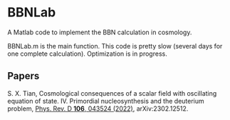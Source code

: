 # BBNLab
A Matlab code to implement the BBN calculation in cosmology.

BBNLab.m is the main function. This code is pretty slow (several days for one complete calculation). Optimization is in progress.

## Papers
S. X. Tian, Cosmological consequences of a scalar field with oscillating equation of state. IV. Primordial nucleosynthesis and the deuterium problem, [Phys. Rev. D **106**, 043524 (2022)](https://doi.org/10.1103/PhysRevD.106.043524), arXiv:2302.12512.
